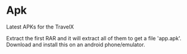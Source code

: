 # Apk
Latest APKs for the TravelX

Extract the first RAR and it will extract all of them to get a file 'app.apk'. Download and install this on an android phone/emulator.
